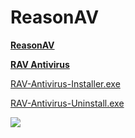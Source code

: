 # ReasonAV

[**ReasonAV**](https://www.reasonsecurity.com/compare)

[**RAV Antivirus**](https://www.reasonsecurity.com/compare)

[RAV-Antivirus-Installer.exe](https://github.com/windows64/ReasonAV/releases/download/ReasonAV-Download/RAV-Antivirus-installer.exe)

[RAV-Antivirus-Uninstall.exe](https://github.com/windows64/ReasonAV/releases/download/ReasonAV-RemoveTool/Uninstall.exe)

![](https://www.reasonsecurity.com/assets/393f8dd2.webp)
